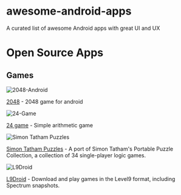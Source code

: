 # awesome-android-apps
A curated list of awesome Android apps with great UI and UX

# Open Source Apps

## Games

![2048-Android](https://f-droid.org/repo/icons/com.uberspot.a2048.18.png)

[2048](https://github.com/uberspot/2048-android) - 2048 game for android

![24-Game](https://f-droid.org/repo/icons/com.traffar.a24game.5.png) 

[24 game](https://bitbucket.org/przemekr/24-game/src) - Simple arithmetic game

![Simon Tatham Puzzles](https://f-droid.org/repo/icons/name.boyle.chris.sgtpuzzles.97.png) 

[Simon Tatham Puzzles](https://github.com/chrisboyle/sgtpuzzles) - A port of Simon Tatham's Portable Puzzle Collection, a collection of 34 single-player logic games.

![L9Droid](https://f-droid.org/repo/icons/pro.oneredpixel.l9droid.4.png)

[L9Droid](https://github.com/tsapree/L9Droid) - Download and play games in the Level9 format, including Spectrum snapshots.
